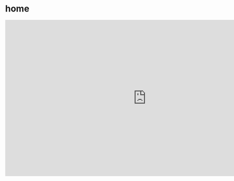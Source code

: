 # home
<iframe style='width:900px;height:500px' src='http://pubhtml5.com/bookcase/mhauc'  seamless='seamless' scrolling='no' frameborder='0' allowtransparency='true' allowfullscreen ></iframe>
